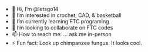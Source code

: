 - 👋 Hi, I’m @letsgo14
- 👀 I’m interested in crochet, CAD, & basketball
- 🌱 I’m currently learning FTC programing
- 💞️ I’m looking to collaborate on FTC codes
- 📫 How to reach me: ... ask me in-person
- ⚡ Fun fact: Look up chimpanzee fungus. It looks cool.

<!---
letsgo14/letsgo14 is a ✨ special ✨ repository because its `README.md` (this file) appears on your GitHub profile.
You can click the Preview link to take a look at your changes.
--->
